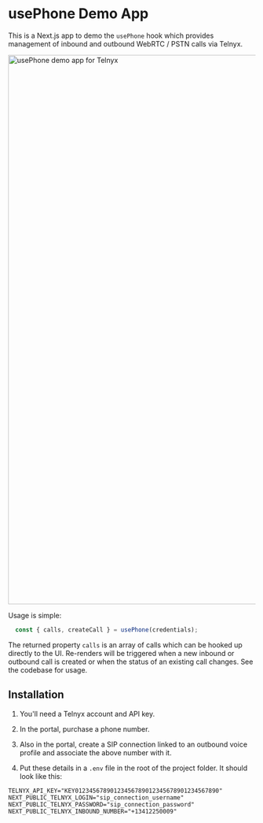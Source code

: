 # usePhone Demo App

This is a Next.js app to demo the `usePhone` hook which provides management of inbound and outbound WebRTC / PSTN calls via Telnyx. 

<img width="1116" alt="usePhone demo app for Telnyx" src="https://github.com/user-attachments/assets/d614555d-8091-482a-b703-b69d08f80ee0">

Usage is simple:

```typescript
  const { calls, createCall } = usePhone(credentials);
```

The returned property `calls` is an array of calls which can be hooked up directly to the UI. Re-renders will be triggered when a new inbound or outbound call is created or when the status of an existing call changes. See the codebase for usage.

## Installation

1. You'll need a Telnyx account and API key.

2. In the portal, purchase a phone number.

3. Also in the portal, create a SIP connection linked to an outbound voice profile and associate the above number with it.

4. Put these details in a `.env` file in the root of the project folder. It should look like this:

```
TELNYX_API_KEY="KEY01234567890123456789012345678901234567890"
NEXT_PUBLIC_TELNYX_LOGIN="sip_connection_username"
NEXT_PUBLIC_TELNYX_PASSWORD="sip_connection_password"
NEXT_PUBLIC_TELNYX_INBOUND_NUMBER="+13412250009"
```

